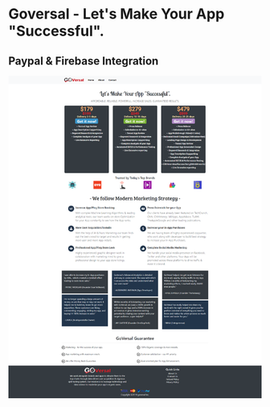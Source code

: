 # Goversal - Let's Make Your App "Successful".

## Paypal & Firebase Integration

![Alt text](https://github.com/nikkhil0018/GoVersal/blob/master/Screenshot.png 'Optional title')
